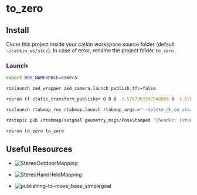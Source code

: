 # to_zero

## Install
Clone this project inside your catkin workspace source folder (default `~/catkin_ws/src/`).
In case of error, rename the project folder `to_zero` .

### Launch

```bash
export ROS_NAMESPACE=camera

roslaunch zed_wrapper zed_camera.launch publish_tf:=false

rosrun tf static_transform_publisher 0 0 0 -1.5707963267948966 0 -1.5707963267948966 camera_link zed_center 100
```

```bash
roslaunch rtabmap_ros rtabmap.launch rtabmap_args:="--delete_db_on_start --Vis/CorFlowMaxLevel 5 --Stereo/MaxDisparity 200" right_image_topic:=/stereo_camera/right/image_rect_color stereo:=true
```

```bash
rostopic pub /rtabmap/setgoal geometry_msgs/PoseStamped '{header: {stamp: now, frame_id: "map"}, pose: {position: {x: 0.0, y: 0.0, z: 0.0}, orientation: {w: 1.0}}}'

rosrun to_zero to_zero
```

## Useful Resources

- ![StereoOutdoorMapping](http://wiki.ros.org/rtabmap_ros/Tutorials/StereoOutdoorMapping)

- ![StereoHandHeldMapping](http://wiki.ros.org/rtabmap_ros/Tutorials/StereoHandHeldMapping)

- ![publishing-to-move_base_simplegoal](https://answers.ros.org/question/47973/publishing-to-move_base_simplegoal/)
